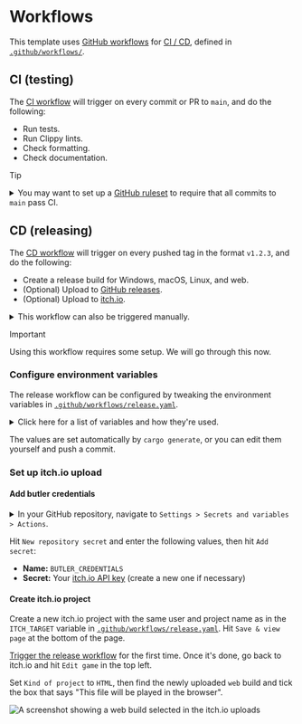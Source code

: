 # Workflows

This template uses [GitHub workflows](https://docs.github.com/en/actions/using-workflows) for [CI / CD](https://www.redhat.com/en/topics/devops/what-is-ci-cd), defined in [`.github/workflows/`](../.github/workflows).

## CI (testing)

The [CI workflow](.github/workflows/ci.yaml) will trigger on every commit or PR to `main`, and do the following:

- Run tests.
- Run Clippy lints.
- Check formatting.
- Check documentation.

> [!Tip]
> <details>
>   <summary>You may want to set up a <a href="https://docs.github.com/en/repositories/configuring-branches-and-merges-in-your-repository/managing-rulesets/about-rulesets">GitHub ruleset</a> to require that all commits to <code>main</code> pass CI.</summary>
>
>   <img src="img/workflow-ruleset.png" alt="A screenshot showing a GitHub ruleset with status checks enabled" width="100%">
> </details>

## CD (releasing)

The [CD workflow](../.github/workflows/release.yaml) will trigger on every pushed tag in the format `v1.2.3`, and do the following:

- Create a release build for Windows, macOS, Linux, and web.
- (Optional) Upload to [GitHub releases](https://docs.github.com/en/repositories/releasing-projects-on-github).
- (Optional) Upload to [itch.io](https://itch.io).

<details>
  <summary>This workflow can also be triggered manually.</summary>

  In your GitHub repository, navigate to `Actions > Release > Run workflow`:

  ![A screenshot showing a manually triggered workflow on GitHub Actions](./img/workflow-dispatch-release.png)

  Enter a version number in the format `v1.2.3`, then hit the green `Run workflow` button.
</details>

> [!Important]
> Using this workflow requires some setup. We will go through this now.

### Configure environment variables

The release workflow can be configured by tweaking the environment variables in [`.github/workflows/release.yaml`](../.github/workflows/release.yaml).

<details>
  <summary>Click here for a list of variables and how they're used.</summary>

  ```yaml
  env:
    # The base filename of the binary produced by `cargo build`.
    BINARY: bevy_template
    # The name to use for the packaged application produced by this workflow.
    PACKAGE_NAME: bevy-template
    # The itch.io page to upload to, in the format: `user-name/project-name`.
    # Comment this out to disable.
    ITCH_TARGET: the-bevy-flock/bevy-template
    # The organization or author that owns the rights to the game.
    OWNER: the-bevy-flock
    # The path to the workspace directory. Change this from `.` if you have multiple workspaces.
    WORKSPACE_DIR: .
    # The path to the assets directory (relative to the workspace directory).
    ASSETS_DIR: assets
    # Whether packages produced by this workflow should be uploaded to the Github release.
    UPLOAD_PACKAGES_TO_GITHUB_RELEASE: true
    # Before enabling LFS, please take a look at GitHub's documentation for costs and quota limits:
    # https://docs.github.com/en/repositories/working-with-files/managing-large-files/about-storage-and-bandwidth-usage
    USE_GIT_LFS: false
  ```
</details>

The values are set automatically by `cargo generate`, or you can edit them yourself and push a commit.

### Set up itch.io upload

#### Add butler credentials

<details>
  <summary>In your GitHub repository, navigate to <code>Settings > Secrets and variables > Actions</code>.</summary>

  ![A screenshot showing where to add secrets in the GitHub Actions settings](./img/workflow-secrets.png)
</details>

Hit `New repository secret` and enter the following values, then hit `Add secret`:

- **Name:** `BUTLER_CREDENTIALS`
- **Secret:** Your [itch.io API key](https://itch.io/user/settings/api-keys) (create a new one if necessary)

#### Create itch.io project

Create a new itch.io project with the same user and project name as in the `ITCH_TARGET` variable in [`.github/workflows/release.yaml`](../.github/workflows/release.yaml).
Hit `Save & view page` at the bottom of the page.

[Trigger the release workflow](#cd-releasing) for the first time. Once it's done, go back to itch.io and hit `Edit game` in the top left.

Set `Kind of project` to `HTML`, then find the newly uploaded `web` build and tick the box that says "This file will be played in the browser".

![A screenshot showing a web build selected in the itch.io uploads](img/workflow-itch-release.png)

